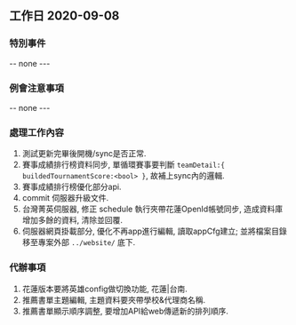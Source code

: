## 工作日 2020-09-08

### 特別事件

-- none ---

### 例會注意事項

-- none ---

### 處理工作內容

1. 測試更新完畢後開機/sync是否正常.
2. 賽事成績排行榜資料同步, 單循環賽事要判斷 `teamDetail:{ buildedTournamentScore:<bool> }`, 故補上sync內的邏輯.
3. 賽事成績排行榜優化部分api.
4. commit 伺服器升級文件.
5. 台灣菁英伺服器, 修正 schedule 執行夾帶花蓮OpenId帳號同步, 造成資料庫增加多餘的資料, 清除並回覆.
6. 伺服器網頁掛載部分, 優化不再app進行編輯, 讀取appCfg建立; 並將檔案目錄移至專案外部 `../website/` 底下.

### 代辦事項

1. 花蓮版本要將英雄config做切換功能, 花蓮|台南.
2. 推薦書單主題編輯, 主題資料要夾帶學校&代理商名稱.
3. 推薦書單顯示順序調整, 要增加API給web傳遞新的排列順序.
